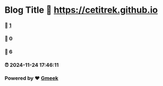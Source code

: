 # Blog Title :link: https://cetitrek.github.io 
### :page_facing_up: [1](https://cetitrek.github.io/tag.html) 
### :speech_balloon: 0 
### :hibiscus: 6 
### :alarm_clock: 2024-11-24 17:46:11 
### Powered by :heart: [Gmeek](https://github.com/Meekdai/Gmeek)
